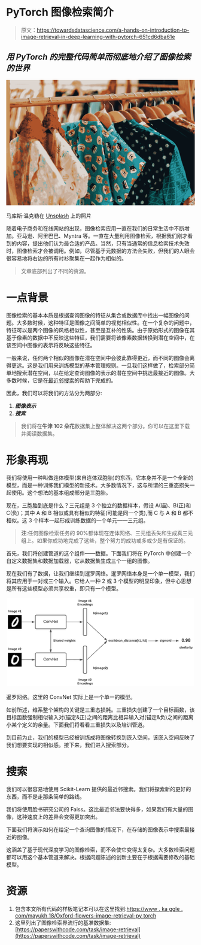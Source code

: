 # PyTorch 图像检索简介

> 原文：<https://towardsdatascience.com/a-hands-on-introduction-to-image-retrieval-in-deep-learning-with-pytorch-651cd6dba61e>

## *用 PyTorch 的完整代码简单而彻底地介绍了图像检索的世界*

![](img/8df3f331d0a4bf62d3b94d63ab0df4d9.png)

马库斯·温克勒在 [Unsplash](https://unsplash.com?utm_source=medium&utm_medium=referral) 上的照片

随着电子商务和在线网站的出现，图像检索应用一直在我们的日常生活中不断增加。亚马逊、阿里巴巴、Myntra 等。一直在大量利用图像检索，根据我们刚才看到的内容，提出他们认为最合适的产品。当然，只有当通常的信息检索技术失效时，图像检索才会被调用。例如，尽管基于元数据的方法会失败，但我们的人眼会很容易地将右边的所有衬衫聚集在一起作为相似的。

> 文章底部列出了不同的资源。

# 一点背景

图像检索的基本本质是根据查询图像的特征从集合或数据库中找出一幅图像的问题。大多数时候，这种特征是图像之间简单的视觉相似性。在一个复杂的问题中，特征可以是两个图像的风格相似性，甚至是互补的性质。由于原始形式的图像在其基于像素的数据中不反映这些特征，我们需要将该像素数据转换到潜在空间中，在该空间中图像的表示将反映这些特征。

一般来说，任何两个相似的图像在潜在空间中会彼此靠得更近，而不同的图像会离得更远。这是我们用来训练模型的基本管理规则。一旦我们这样做了，检索部分简单地搜索潜在空间，以在给定查询图像的表示的潜在空间中挑选最接近的图像。大多数时候，它是在[最近邻搜索](https://scikit-learn.org/stable/modules/neighbors.html)的帮助下完成的。

因此，我们可以将我们的方法分为两部分:

1.  ***图像表示***
2.  ***搜索***

> 我们将在**牛津 102 朵花**数据集上整体解决这两个部分。你可以在这里下载并阅读数据集。

# **形象再现**

我们将使用一种叫做连体模型(来自连体双胞胎)的东西，它本身并不是一个全新的模型，而是一种训练我们模型的新技术。大多数情况下，这与所谓的三重态损失一起使用。这个想法的基本组成部分是三胞胎。

现在，三胞胎到底是什么？三元组是 3 个独立的数据样本，假设 A(锚)、B(正)和 C(负)；其中 A 和 B 相似或具有相似的特征(可能是同一个类),而 C 与 A 和 B 都不相似。这 3 个样本一起形成训练数据的一个单元——三元组。

> **注**:任何图像检索任务的 90%都体现在连体网络、三元组丢失和生成真三元组上。如果你成功地完成了这些，整个努力的成功或多或少是有保证的。

首先，我们将创建管道的这个组件——数据。下面我们将在 PyTorch 中创建一个自定义数据集和数据加载器，它从数据集生成三个一组的图像。

现在我们有了数据，让我们继续到暹罗网络。暹罗网络本身是一个单一模型，我们将其应用于一对或三个输入。它给人一种 2 或 3 个模型的明显印象，但中心思想是所有这些模型必须共享权重，即只有一个模型。

![](img/f9e3214007dc50b849d22cabb35fe06e.png)

暹罗网络。这里的 ConvNet 实际上是一个单一的模型。

如前所述，维系整个架构的关键是三重态损耗。三重损失创建了一个目标函数，该目标函数强制相似输入对(锚定&正)之间的距离比相异输入对(锚定&负)之间的距离小某个定义的余量。下面我们将看看三重损失以及培训管道。

到目前为止，我们的模型已经被训练成将图像转换到嵌入空间，该嵌入空间反映了我们想要实现的相似感。接下来，我们进入搜索部分。

# **搜索**

我们可以很容易地使用 Scikit-Learn 提供的最近邻搜索。我们将探索新的更好的东西，而不是走那条简单的路线。

我们将使用脸书研究公司的 Faiss。这比最近邻法要快得多，如果我们有大量的图像，这种速度上的差异会变得更加突出。

下面我们将演示如何在给定一个查询图像的情况下，在存储的图像表示中搜索最接近的图像。

这涵盖了基于现代深度学习的图像检索，而不会使它变得太复杂。大多数检索问题都可以用这个基本管道来解决。根据问题陈述的创新主要在于根据需要修改的基础模型。

# 资源

1.  包含本文所有代码的样板笔记本可以在这里找到:[https://www . ka ggle . com/mayukh 18/Oxford-flowers-image-retrieval-py torch](https://www.kaggle.com/mayukh18/oxford-flowers-image-retrieval-pytorch)
2.  这里列出了图像检索界流行的基准数据集:[https://paperswithcode.com/task/image-retrieval](https://paperswithcode.com/task/image-retrieval)